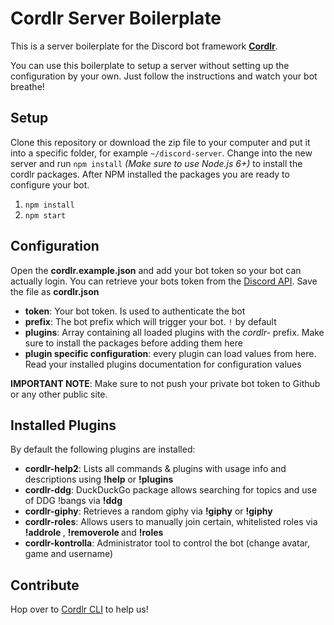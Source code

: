 # Cordlr Server Boilerplate

This is a server boilerplate for the Discord bot framework [**Cordlr**](https://github.com/Devcord/cordlr-cli).

You can use this boilerplate to setup a server without setting up the configuration by your own. Just follow the instructions and watch your bot breathe!

## Setup

Clone this repository or download the zip file to your computer and put it into a specific folder, for example `~/discord-server`. Change into the new server and run `npm install` *(Make sure to use Node.js 6+)* to install the cordlr packages. After NPM installed the packages you are ready to configure your bot.

1) `npm install`
2) `npm start`

## Configuration

Open the **cordlr.example.json** and add your bot token so your bot can actually login. You can retrieve your bots token from the [Discord API](https://discordapp.com/developers/applications/me). Save the file as **cordlr.json**

* **token**: Your bot token. Is used to authenticate the bot
* **prefix**: The bot prefix which will trigger your bot. `!` by default
* **plugins**: Array containing all loaded plugins with the *cordlr-* prefix. Make sure to install the packages before adding them here
* **plugin specific configuration**: every plugin can load values from here. Read your installed plugins documentation for configuration values

**IMPORTANT NOTE**: Make sure to not push your private bot token to Github or any other public site.

## Installed Plugins

By default the following plugins are installed:

* **cordlr-help2**: Lists all commands & plugins with usage info and descriptions using **!help** or **!plugins**
* **cordlr-ddg**: DuckDuckGo package allows searching for topics and use of DDG !bangs via **!ddg <search>**
* **cordlr-giphy**: Retrieves a random giphy via **!giphy** or **!giphy <tag>**
* **cordlr-roles**: Allows users to manually join certain, whitelisted roles via **!addrole <role>**, **!removerole <role>** and **!roles**
* **cordlr-kontrolla**: Administrator tool to control the bot (change avatar, game and username)

## Contribute

Hop over to [Cordlr CLI](https://github.com/Devcord/cordlr-cli) to help us!
